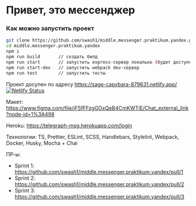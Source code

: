 # Привет, это мессенджер
### Как можно запустить проект
```bash
git clone https://github.com/swash1/middle.messenger.praktikum.yandex.git
cd middle.messenger.praktikum.yandex
npm i
npm run build       // создать билд
npm run start       // запустить express-сервер локально (будет доступен по адресу localhost:3000)
npm run start-dev   // запустить webpack dev-сервер
npm run test        // запустить тесты
```
Проект досупен по адресу 
https://sage-capybara-879631.netlify.app/
[![Netlify Status](https://api.netlify.com/api/v1/badges/e2d8572c-e6c9-429f-a3c1-63c03b42c099/deploy-status)](https://app.netlify.com/sites/sage-capybara-879631/deploys)

Макет: https://www.figma.com/file/jF5fFFzgGOxQeB4CmKWTiE/Chat_external_link?node-id=1%3A498

Heroku: https://telegraph-msg.herokuapp.com/login

Технологии: TS, Prettier, ESLint, SCSS, Handlebars, Stylelint, Webpack, Docker, Husky, Mocha + Chai

ПР-ы:
 - Sprint 1: https://github.com/swash1/middle.messenger.praktikum.yandex/pull/1
 - Sprint 2: https://github.com/swash1/middle.messenger.praktikum.yandex/pull/2
 - Sprint 3: https://github.com/swash1/middle.messenger.praktikum.yandex/pull/3
